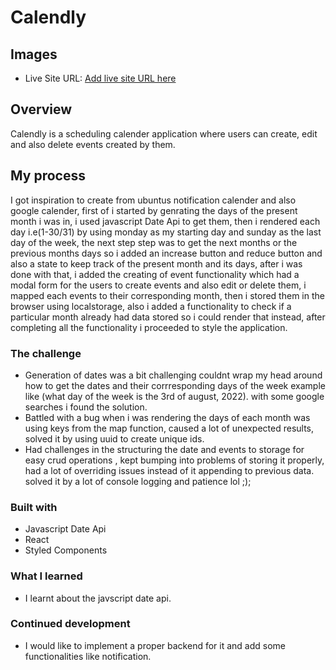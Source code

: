 # Calendly

## Images

-   Live Site URL: [Add live site URL here]()

## Overview

Calendly is a scheduling calender application where users can create, edit and also delete events created by them.

## My process

I got inspiration to create from ubuntus notification calender and also google calender, first of i started by genrating the days of the present month i was in, i used javascript Date Api to get them, then i rendered each day i.e(1-30/31) by using monday as my starting day and sunday as the last day of the week, the next step step was to get the next months or the previous months days so i added an increase button and reduce button and also a state to keep track of the present month and its days, after i was done with that, i added the creating of event functionality which had a modal form for the users to create events and also edit or delete them, i mapped each events to their corresponding month, then i stored them in the browser using localstorage, also i added a functionality to check if a particular month already had data stored so i could render that instead, after completing all the functionality i proceeded to style the application.

### The challenge

-   Generation of dates was a bit challenging couldnt wrap my head around how to get the dates and their corrresponding days of the week example like (what day of the week is the 3rd of august, 2022). with some google searches i found the solution.
-   Battled with a bug when i was rendering the days of each month was using keys from the map function, caused a lot of unexpected results, solved it by using uuid to create unique ids.
-   Had challenges in the structuring the date and events to storage for easy crud operations , kept bumping into problems of storing it properly, had a lot of overriding issues instead of it appending to previous data. solved it by a lot of console logging and patience lol ;);

### Built with

-   Javascript Date Api
-   React
-   Styled Components

### What I learned

-   I learnt about the javscript date api.

### Continued development

-   I would like to implement a proper backend for it and add some functionalities like notification.
